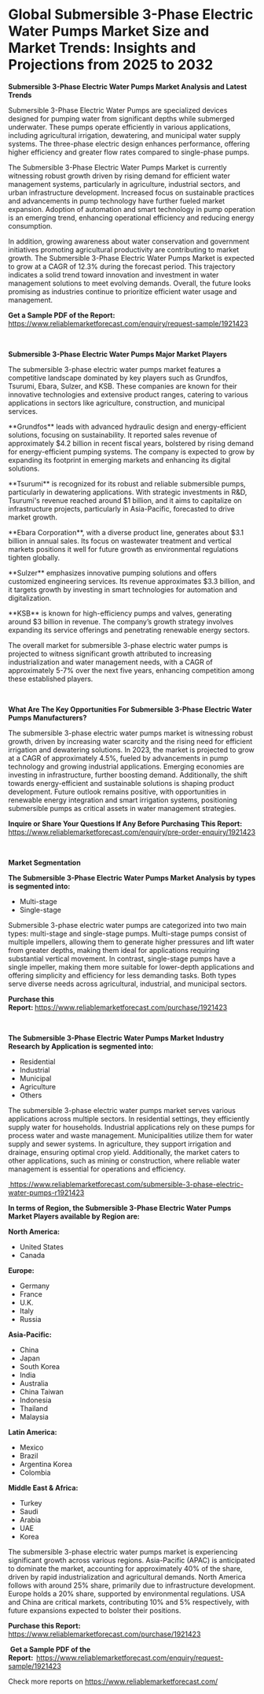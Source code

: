 <p><h1>Global Submersible 3-Phase Electric Water Pumps Market Size and Market Trends: Insights and Projections from 2025 to 2032</h1></p><p><strong>Submersible 3-Phase Electric Water Pumps Market Analysis and Latest Trends</strong></p>
<p><p>Submersible 3-Phase Electric Water Pumps are specialized devices designed for pumping water from significant depths while submerged underwater. These pumps operate efficiently in various applications, including agricultural irrigation, dewatering, and municipal water supply systems. The three-phase electric design enhances performance, offering higher efficiency and greater flow rates compared to single-phase pumps.</p><p>The Submersible 3-Phase Electric Water Pumps Market is currently witnessing robust growth driven by rising demand for efficient water management systems, particularly in agriculture, industrial sectors, and urban infrastructure development. Increased focus on sustainable practices and advancements in pump technology have further fueled market expansion. Adoption of automation and smart technology in pump operation is an emerging trend, enhancing operational efficiency and reducing energy consumption.</p><p>In addition, growing awareness about water conservation and government initiatives promoting agricultural productivity are contributing to market growth. The Submersible 3-Phase Electric Water Pumps Market is expected to grow at a CAGR of 12.3% during the forecast period. This trajectory indicates a solid trend toward innovation and investment in water management solutions to meet evolving demands. Overall, the future looks promising as industries continue to prioritize efficient water usage and management.</p></p>
<p><strong>Get a Sample PDF of the Report:&nbsp;</strong> <a href="https://www.reliablemarketforecast.com/enquiry/request-sample/1921423?utm_campaign=2580&utm_medium=2&utm_source=Github&utm_content=ia&utm_term=01032025&utm_id=submersible-3-phase-electric-water-pumps">https://www.reliablemarketforecast.com/enquiry/request-sample/1921423</a></p>
<p>&nbsp;</p>
<p><strong>Submersible 3-Phase Electric Water Pumps Major Market Players</strong></p>
<p><p>The submersible 3-phase electric water pumps market features a competitive landscape dominated by key players such as Grundfos, Tsurumi, Ebara, Sulzer, and KSB. These companies are known for their innovative technologies and extensive product ranges, catering to various applications in sectors like agriculture, construction, and municipal services.</p><p>**Grundfos** leads with advanced hydraulic design and energy-efficient solutions, focusing on sustainability. It reported sales revenue of approximately $4.2 billion in recent fiscal years, bolstered by rising demand for energy-efficient pumping systems. The company is expected to grow by expanding its footprint in emerging markets and enhancing its digital solutions.</p><p>**Tsurumi** is recognized for its robust and reliable submersible pumps, particularly in dewatering applications. With strategic investments in R&D, Tsurumi's revenue reached around $1 billion, and it aims to capitalize on infrastructure projects, particularly in Asia-Pacific, forecasted to drive market growth.</p><p>**Ebara Corporation**, with a diverse product line, generates about $3.1 billion in annual sales. Its focus on wastewater treatment and vertical markets positions it well for future growth as environmental regulations tighten globally.</p><p>**Sulzer** emphasizes innovative pumping solutions and offers customized engineering services. Its revenue approximates $3.3 billion, and it targets growth by investing in smart technologies for automation and digitalization.</p><p>**KSB** is known for high-efficiency pumps and valves, generating around $3 billion in revenue. The company’s growth strategy involves expanding its service offerings and penetrating renewable energy sectors.</p><p>The overall market for submersible 3-phase electric water pumps is projected to witness significant growth attributed to increasing industrialization and water management needs, with a CAGR of approximately 5-7% over the next five years, enhancing competition among these established players.</p></p>
<p>&nbsp;</p>
<p><strong>What Are The Key Opportunities For Submersible 3-Phase Electric Water Pumps Manufacturers?</strong></p>
<p><p>The submersible 3-phase electric water pumps market is witnessing robust growth, driven by increasing water scarcity and the rising need for efficient irrigation and dewatering solutions. In 2023, the market is projected to grow at a CAGR of approximately 4.5%, fueled by advancements in pump technology and growing industrial applications. Emerging economies are investing in infrastructure, further boosting demand. Additionally, the shift towards energy-efficient and sustainable solutions is shaping product development. Future outlook remains positive, with opportunities in renewable energy integration and smart irrigation systems, positioning submersible pumps as critical assets in water management strategies.</p></p>
<p><strong>Inquire or Share Your Questions If Any Before Purchasing This Report:</strong> <a href="https://www.reliablemarketforecast.com/enquiry/pre-order-enquiry/1921423?utm_campaign=2580&utm_medium=2&utm_source=Github&utm_content=ia&utm_term=01032025&utm_id=submersible-3-phase-electric-water-pumps">https://www.reliablemarketforecast.com/enquiry/pre-order-enquiry/1921423</a></p>
<p>&nbsp;</p>
<p><strong>Market Segmentation</strong></p>
<p><strong>The Submersible 3-Phase Electric Water Pumps Market Analysis by types is segmented into:</strong></p>
<p><ul><li>Multi-stage</li><li>Single-stage</li></ul></p>
<p><p>Submersible 3-phase electric water pumps are categorized into two main types: multi-stage and single-stage pumps. Multi-stage pumps consist of multiple impellers, allowing them to generate higher pressures and lift water from greater depths, making them ideal for applications requiring substantial vertical movement. In contrast, single-stage pumps have a single impeller, making them more suitable for lower-depth applications and offering simplicity and efficiency for less demanding tasks. Both types serve diverse needs across agricultural, industrial, and municipal sectors.</p></p>
<p><strong>Purchase this Report:&nbsp;</strong><a href="https://www.reliablemarketforecast.com/purchase/1921423?utm_campaign=2580&utm_medium=2&utm_source=Github&utm_content=ia&utm_term=01032025&utm_id=submersible-3-phase-electric-water-pumps">https://www.reliablemarketforecast.com/purchase/1921423</a></p>
<p>&nbsp;</p>
<p><strong>The Submersible 3-Phase Electric Water Pumps Market Industry Research by Application is segmented into:</strong></p>
<p><ul><li>Residential</li><li>Industrial</li><li>Municipal</li><li>Agriculture</li><li>Others</li></ul></p>
<p><p>The submersible 3-phase electric water pumps market serves various applications across multiple sectors. In residential settings, they efficiently supply water for households. Industrial applications rely on these pumps for process water and waste management. Municipalities utilize them for water supply and sewer systems. In agriculture, they support irrigation and drainage, ensuring optimal crop yield. Additionally, the market caters to other applications, such as mining or construction, where reliable water management is essential for operations and efficiency.</p></p>
<p><a href="https://www.reliablemarketforecast.com/submersible-3-phase-electric-water-pumps-r1921423?utm_campaign=2580&utm_medium=2&utm_source=Github&utm_content=ia&utm_term=01032025&utm_id=submersible-3-phase-electric-water-pumps">&nbsp;https://www.reliablemarketforecast.com/submersible-3-phase-electric-water-pumps-r1921423</a></p>
<p><strong>In terms of Region, the Submersible 3-Phase Electric Water Pumps Market Players available by Region are:</strong></p>
<p>
    <p> <strong> North America: </strong>
        <ul>
            <li>United States</li>
            <li>Canada</li>
        </ul>
        </p> 
    <p> <strong> Europe: </strong>
        <ul>
            <li>Germany</li>
            <li>France</li>
            <li>U.K.</li>
            <li>Italy</li>
            <li>Russia</li>
        </ul>
        </p> 
    <p> <strong> Asia-Pacific: </strong>
        <ul>
            <li>China</li>
            <li>Japan</li>
            <li>South Korea</li>
            <li>India</li>
            <li>Australia</li>
            <li>China Taiwan</li>
            <li>Indonesia</li>
            <li>Thailand</li>
            <li>Malaysia</li>
        </ul>
        </p> 
    <p> <strong> Latin America: </strong>
        <ul>
            <li>Mexico</li>
            <li>Brazil</li>
            <li>Argentina Korea</li>
            <li>Colombia</li>
        </ul>
        </p> 
    <p> <strong> Middle East & Africa: </strong>
        <ul>
            <li>Turkey</li>
            <li>Saudi</li>
            <li>Arabia</li>
            <li>UAE</li>
            <li>Korea</li>
        </ul>
    </p>
    </p>
<p><p>The submersible 3-phase electric water pumps market is experiencing significant growth across various regions. Asia-Pacific (APAC) is anticipated to dominate the market, accounting for approximately 40% of the share, driven by rapid industrialization and agricultural demands. North America follows with around 25% share, primarily due to infrastructure development. Europe holds a 20% share, supported by environmental regulations. USA and China are critical markets, contributing 10% and 5% respectively, with future expansions expected to bolster their positions.</p></p>
<p><strong>Purchase this Report: </strong><a href="https://www.reliablemarketforecast.com/purchase/1921423?utm_campaign=2580&utm_medium=2&utm_source=Github&utm_content=ia&utm_term=01032025&utm_id=submersible-3-phase-electric-water-pumps">https://www.reliablemarketforecast.com/purchase/1921423</a></p>
<p>&nbsp;<strong>Get a Sample PDF of the Report:&nbsp;&nbsp;</strong><a href="https://www.reliablemarketforecast.com/enquiry/request-sample/1921423?utm_campaign=2580&utm_medium=2&utm_source=Github&utm_content=ia&utm_term=01032025&utm_id=submersible-3-phase-electric-water-pumps">https://www.reliablemarketforecast.com/enquiry/request-sample/1921423</a></p>
<p><strong></strong></p>
<p>Check more reports on <a href="https://www.reliablemarketforecast.com/?utm_campaign=2580&utm_medium=2&utm_source=Github&utm_content=ia&utm_term=01032025&utm_id=submersible-3-phase-electric-water-pumps">https://www.reliablemarketforecast.com/</a></p>